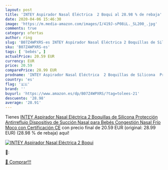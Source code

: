 ```yaml
---
layout: post
title: 'INTEY Aspirador Nasal Eléctrica  2 Boqui al 28.98 % de rebaja'
date: 2020-04-06 15:46:30
image: 'https://m.media-amazon.com/images/I/419J-sP08iL._SL200_.jpg'
comments: true
category: ofertas
author: ring
slug: 'B07Z4WPXRS-es INTEY Aspirador Nasal Eléctrica 2 Boquillas de Silicona...'
sku: 'B07Z4WPXRS-es'
tags: [ 'bebés', ]
actualPrice: 20.59 EUR
currency: EUR
price: 20.59
comparePrice: 28.99 EUR
prodname: 'INTEY Aspirador Nasal Eléctrica  2 Boquillas de Silicona  Protección Antirreflujo  Dispositivo de Succión Nasal para Bebés  Congestión Nasal  Frío  Moco  con Certificación CE'
country: 'es'
flag: '🇪🇸'
brand: ''
buyurl: 'https://www.amazon.es/dp/B07Z4WPXRS/?tag=tolees-21'
descuento: '28.98'
average: '28.91'
---
```


Tienes [INTEY Aspirador Nasal Eléctrica  2 Boquillas de Silicona  Protección Antirreflujo  Dispositivo de Succión Nasal para Bebés  Congestión Nasal  Frío  Moco  con Certificación CE](https://www.amazon.es/dp/B07Z4WPXRS/?tag=tolees-21) con precio final de  20.59 EUR (original: 28.99 EUR) (28.98 %  de rebaja) aqui!

[![INTEY Aspirador Nasal Eléctrica  2 Boqui](https://m.media-amazon.com/images/I/419J-sP08iL._SL200_.jpg)](https://www.amazon.es/dp/B07Z4WPXRS/?tag=tolees-21)

🔎:


[🛒 Comprar!!!](https://www.amazon.es/dp/B07Z4WPXRS/?tag=tolees-21)
